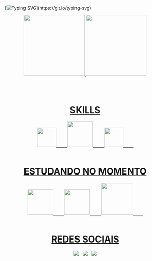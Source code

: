 [![Typing SVG](https://readme-typing-svg.herokuapp.com/?color=DDDD&size=35&center=true&vCenter=true&width=1000&lines=Olá,+Seja+Bem+Vindo!+;Sou+Matheus+Gabriel+Desenvolvedor+Back-End.)](https://git.io/typing-svg)

<div align="center">
  <a href="https://github.com/theusgab">
  <img height="190em" src="https://github-readme-stats.vercel.app/api?username=theusgab&show_icons=color=DDDD&include_all_commits=true&count_private=true"/>
  <img height="190em" src="https://github-readme-stats.vercel.app/api/top-langs/?username=theusgab&layout=compact&langs_count=7&color=DDDD"/>
</div>

<br><br>

<div align="center">
  <h1>SKILLS</h1>
  <img src="https://cdn.jsdelivr.net/gh/devicons/devicon/icons/html5/html5-original.svg" height="60" width="60"/> &nbsp &nbsp &nbsp &nbsp
  <img src="https://cdn.jsdelivr.net/gh/devicons/devicon/icons/python/python-original.svg" height="80" width="80"/> &nbsp &nbsp &nbsp &nbsp
  <img src="https://cdn.jsdelivr.net/gh/devicons/devicon/icons/css3/css3-original.svg" height="60" width="60"/> &nbsp &nbsp &nbsp &nbsp
</div>
  
<br>
  
<div align="center">
  <h1>ESTUDANDO NO MOMENTO</h1>
  <img src="https://cdn.jsdelivr.net/gh/devicons/devicon/icons/mysql/mysql-original-wordmark.svg" height="80" width="80"/> &nbsp &nbsp &nbsp &nbsp
  <img src="https://cdn.jsdelivr.net/gh/devicons/devicon/icons/python/python-original.svg" height="80" width="80"/> &nbsp &nbsp &nbsp &nbsp
  <img src="https://cdn.jsdelivr.net/gh/devicons/devicon/icons/fastapi/fastapi-plain-wordmark.svg" height="100" width="100"/> &nbsp &nbsp &nbsp &nbsp
</div>
<br>

<div align="center">
  <h1>REDES SOCIAIS</h1>
  <a href="https://www.linkedin.com/in/matheus-gabriel-4673a3178/"><img src="https://img.shields.io/badge/LinkedIn-0077B5?style=for-the-badge&logo=linkedin&logoColor=white"></a> &nbsp
  <a href="https://www.instagram.com/mgabriell_47/"><img src="https://img.shields.io/badge/Instagram-E4405F?style=for-the-badge&logo=instagram&logoColor=white"></a> &nbsp
  <a href="mailto:matheusg319@gmail.com"><img src="https://img.shields.io/badge/Gmail-D14836?style=for-the-badge&logo=gmail&logoColor=white"></a>
</div>


